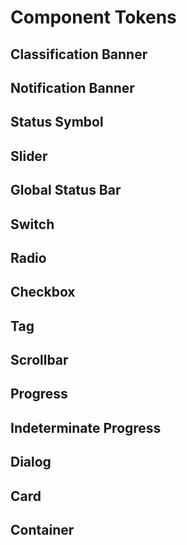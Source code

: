 <script setup>
import ComponentNotificationBanner from '../components/ComponentNotificationBanner.vue' 
import DesignTokenPreview from '../components/DesignTokenPreview.vue'
</script>
# Component Tokens

## Classification Banner

<ComponentNotificationBanner component="classification-banner"/>

## Notification Banner
<ComponentNotificationBanner component="notification-banner"/>

## Status Symbol
<ComponentNotificationBanner component="status-symbol"/>

## Slider 
<ComponentNotificationBanner component="slider"/>

## Global Status Bar
<ComponentNotificationBanner component="gsb"/>

## Switch
<ComponentNotificationBanner component="switch"/>

## Radio
<ComponentNotificationBanner component="radio"/>

## Checkbox
<ComponentNotificationBanner component="checkbox"/>

## Tag
<ComponentNotificationBanner component="tag"/>

## Scrollbar
<ComponentNotificationBanner component="scrollbar"/>

## Progress
<ComponentNotificationBanner component="progress"/>

## Indeterminate Progress
<ComponentNotificationBanner component="indeterminate-progress"/>


## Dialog
<ComponentNotificationBanner component="dialog"/>

## Card
<ComponentNotificationBanner component="card"/>


## Container
<ComponentNotificationBanner component="container"/>